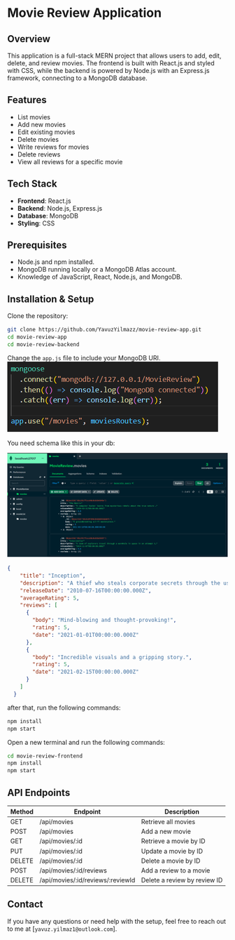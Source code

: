 # Movie Review Application

## Overview
This application is a full-stack MERN project that allows users to add, edit, delete, and review movies. The frontend is built with React.js and styled with CSS, while the backend is powered by Node.js with an Express.js framework, connecting to a MongoDB database.

## Features
- List movies
- Add new movies
- Edit existing movies
- Delete movies
- Write reviews for movies
- Delete reviews
- View all reviews for a specific movie

## Tech Stack
- **Frontend**: React.js
- **Backend**: Node.js, Express.js
- **Database**: MongoDB
- **Styling**: CSS

## Prerequisites
- Node.js and npm installed.
- MongoDB running locally or a MongoDB Atlas account.
- Knowledge of JavaScript, React, Node.js, and MongoDB.

## Installation & Setup

Clone the repository:
```bash
git clone https://github.com/YavuzYilmazz/movie-review-app.git
cd movie-review-app
cd movie-review-backend
```

Change the `app.js` file to include your MongoDB URI.
![MongoDB Connection](images/Connection.png)


You need schema like this in your db:

![MongoDB Schema](images/MongoDB-Schema.png)

```json
{
    "title": "Inception",
    "description": "A thief who steals corporate secrets through the use of dream-sharing technology is given the inverse task of planting an idea into the mind of a CEO.",
    "releaseDate": "2010-07-16T00:00:00.000Z",
    "averageRating": 5,
    "reviews": [
      {
        "body": "Mind-blowing and thought-provoking!",
        "rating": 5,
        "date": "2021-01-01T00:00:00.000Z"
      },
      {
        "body": "Incredible visuals and a gripping story.",
        "rating": 5,
        "date": "2021-02-15T00:00:00.000Z"
      }
    ]
  }
```

after that, run the following commands:

```bash
npm install
npm start
```

Open a new terminal and run the following commands:

```bash
cd movie-review-frontend
npm install
npm start
```

## API Endpoints

| Method | Endpoint                         | Description                           |
|--------|----------------------------------|---------------------------------------|
| GET    | /api/movies                      | Retrieve all movies                   |
| POST   | /api/movies                      | Add a new movie                       |
| GET    | /api/movies/:id                  | Retrieve a movie by ID                |
| PUT    | /api/movies/:id                  | Update a movie by ID                  |
| DELETE | /api/movies/:id                  | Delete a movie by ID                  |
| POST   | /api/movies/:id/reviews          | Add a review to a movie               |
| DELETE | /api/movies/:id/reviews/:reviewId| Delete a review by review ID          |

## Contact
If you have any questions or need help with the setup, feel free to reach out to me at [`yavuz.yilmaz1@outlook.com`].
